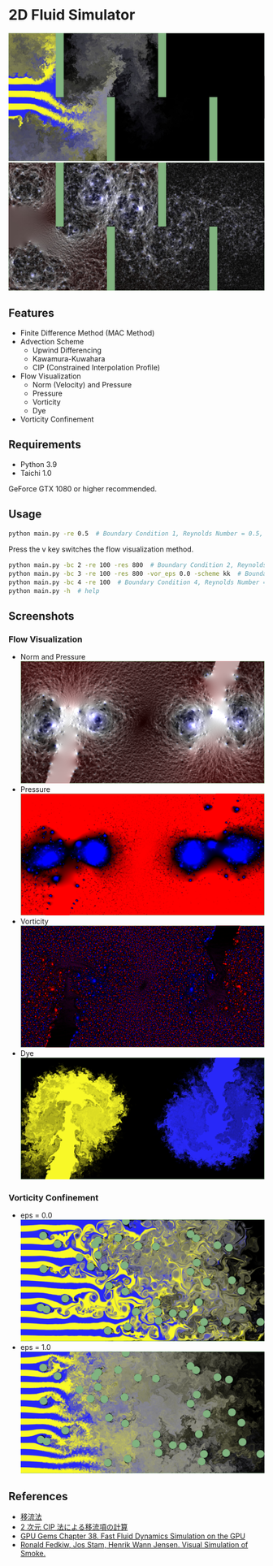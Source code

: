 # 2D Fluid Simulator

![baundary_condition_2_dye](images/bc2_res1600_re100_cip_vc1_dye.jpg)
![baundary_condition_2_norm](images/bc2_res1600_re100_cip_vc1_norm.jpg)

## Features

- Finite Difference Method (MAC Method)
- Advection Scheme
  - Upwind Differencing
  - Kawamura-Kuwahara
  - CIP (Constrained Interpolation Profile)
- Flow Visualization
  - Norm (Velocity) and Pressure
  - Pressure
  - Vorticity
  - Dye
- Vorticity Confinement

## Requirements

- Python 3.9
- Taichi 1.0

GeForce GTX 1080 or higher recommended.

## Usage

```bash
python main.py -re 0.5  # Boundary Condition 1, Reynolds Number = 0.5, dt = 0.01
```

Press the v key switches the flow visualization method.

```bash
python main.py -bc 2 -re 100 -res 800  # Boundary Condition 2, Reynolds Number = 100.0, dt = 0.01
python main.py -bc 3 -re 100 -res 800 -vor_eps 0.0 -scheme kk  # Boundary Condition 3, Reynolds Number = 100.0, dt = 0.01, Kawamura-Kuwahara Scheme, no vorticity confinement
python main.py -bc 4 -re 100  # Boundary Condition 4, Reynolds Number = 100.0, dt = 0.01
python main.py -h  # help
```

## Screenshots

### Flow Visualization

- Norm and Pressure
  ![norm_and_pressure](./images/bc4_res800_re100_cip_vc1_norm.png)
- Pressure
  ![pressure](./images/bc4_res800_re100_cip_vc1_pressure.png)
- Vorticity
  ![vorticity](./images/bc4_res800_re100_cip_vc1_vorticity.png)
- Dye
  ![dye](./images/bc4_res800_re100_cip_vc1_dye.png)

### Vorticity Confinement

- eps = 0.0
  ![no_vorticity_confinement](./images/bc3_res800_re100_cip_vc0_dye.png)
- eps = 1.0
  ![vorticity_confinement](./images/bc3_res800_re100_cip_vc1_dye.png)

## References

- [移流法](http://www.slis.tsukuba.ac.jp/~fujisawa.makoto.fu/cgi-bin/wiki/index.php?%B0%DC%CE%AE%CB%A1)
- [2 次元 CIP 法による移流項の計算](https://i-ric.org/yasu/nbook2/04_Chapt04.html#cip)
- [GPU Gems Chapter 38. Fast Fluid Dynamics Simulation on the GPU
  ](https://developer.nvidia.com/gpugems/gpugems/part-vi-beyond-triangles/chapter-38-fast-fluid-dynamics-simulation-gpu)
- [Ronald Fedkiw, Jos Stam, Henrik Wann Jensen. Visual Simulation of Smoke.](https://web.stanford.edu/class/cs237d/smoke.pdf)
